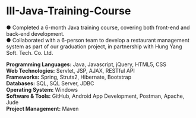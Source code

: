 # III-Java-Training-Course
● Completed a 6-month Java training course, covering both front-end and back-end development.</br>
● Collaborated with a 6-person team to develop a restaurant management system as part of our graduation project, in partnership with Hung Yang Soft. Tech. Co. Ltd.

<b>Programming Languages:</b> Java, Javascript, jQuery, HTML5, CSS</br>
<b>Web Technologies:</b> Servlet, JSP, AJAX, RESTful API</br>
<b>Frameworks:</b> Spring, Struts2, Hibernate, Bootstrap</br>
<b>Databases:</b> SQL, SQL Server, JDBC</br>
<b>Operating System:</b> Windows</br>
<b>Software & Tools:</b> GitHub, Android App Development, Postman, Apache, Jude</br>
<b>Project Management:</b> Maven
